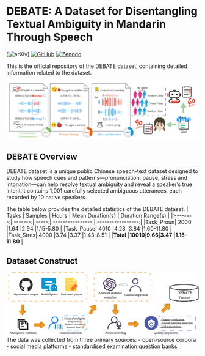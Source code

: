 # DEBATE: A Dataset for Disentangling Textual Ambiguity in Mandarin Through Speech
[![arXiv](https://img.shields.io/badge/Arxiv-paper-blue)]  [![GitHub](https://img.shields.io/badge/GitHub-Repo-green)](https://github.com/SmileHnu/DEBATE) [![Zenodo](https://img.shields.io/badge/Zenodo-dataset-yellow)](https://zenodo.org/records/15609922)

This is the official repository of the DEBATE dataset, containing detailed information related to the dataset.
<div align="center"><img width="600px" src="figure/overview.png" /></div>

## DEBATE Overview
DEBATE dataset is a unique public Chinese speech-text dataset designed to study how speech cues and patterns—pronunciation, pause, stress and intonation—can help resolve textual ambiguity and reveal a speaker’s true intent.It contains 1,001 carefully selected ambiguous utterances, each recorded by 10 native speakers. 

The table below provides the detailed statistics of the DEBATE dataset.
|   Tasks  | Samples | Hours | Mean Duration(s) | Duration Range(s) |
|:--------:|:-------:|:-----:|:----------------:|:-----------------:|
|Task_Proun| 2000    |1.64   |2.94              |1.15-5.80          |
|Task_Pause| 4010    |4.28   |3.84              |1.60-11.80         |
|Task_Stres| 4000    |3.74   |3.37              |1.43-8.51          |
|**Total** |**10010**|**9.66**|**3.47**         |**1.15-11.80**     |
## Dataset Construct
<div align="center"><img width="600px" src="figure/pipeline.png" /></div>
The data was collected from three primary sources: 
- open-source corpora
- social media platforms
- standardised examination question banks

